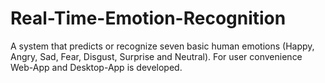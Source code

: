 # Real-Time-Emotion-Recognition
A system that predicts or recognize seven basic human emotions (Happy, Angry, Sad, Fear, Disgust, Surprise and Neutral). For user convenience Web-App and Desktop-App is developed.

